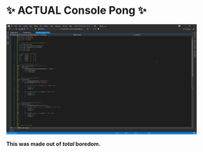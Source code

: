 # :sparkles: ACTUAL Console Pong :sparkles:

![](ylmxdd.gif)

**This was made out of _total_ boredom.**
